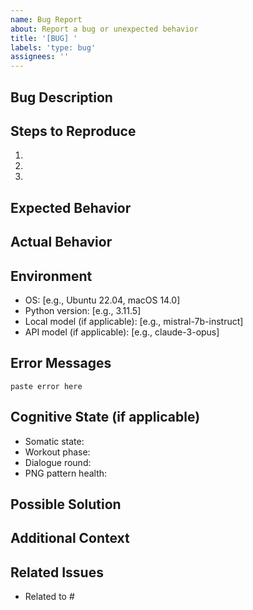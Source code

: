 ```yaml
---
name: Bug Report
about: Report a bug or unexpected behavior
title: '[BUG] '
labels: 'type: bug'
assignees: ''
---
```


## Bug Description
<!-- Provide a clear and concise description of the bug -->

## Steps to Reproduce
<!-- List the exact steps to reproduce the behavior -->
1. 
2. 
3. 

## Expected Behavior
<!-- What did you expect to happen? -->

## Actual Behavior
<!-- What actually happened? -->

## Environment
<!-- Please complete the following information -->
- OS: [e.g., Ubuntu 22.04, macOS 14.0]
- Python version: [e.g., 3.11.5]
- Local model (if applicable): [e.g., mistral-7b-instruct]
- API model (if applicable): [e.g., claude-3-opus]

## Error Messages
<!-- If applicable, add error messages or stack traces -->
```
paste error here
```

## Cognitive State (if applicable)
<!-- For Mind Gym specific: What was the AI's state when the bug occurred? -->
- Somatic state:
- Workout phase:
- Dialogue round:
- PNG pattern health:

## Possible Solution
<!-- If you have ideas on how to fix this, share them here -->

## Additional Context
<!-- Add any other context about the problem here -->

## Related Issues
<!-- Link any related issues or PRs -->
- Related to #